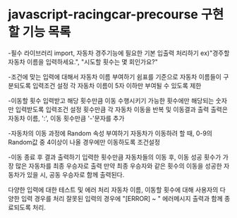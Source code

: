 # javascript-racingcar-precourse 구현할 기능 목록

-필수 라이브러리 import, 자동차 경주기능에 필요한 기본 입출력 처리하기
   ex)"경주할 자동차 이름을 입력하세요.", "시도할 횟수는 몇 회인가요?"
   
-조건에 맞는 입력에 대해서 자동차 이름 부여하기
   쉼표를 기준으로 자동차 이름들이 구분되도록 입력조건 설정
   각 자동차 이름이 5자 이하만 부여될 수 있도록 제한
   
-이동할 횟수 입력받고 해당 횟수만큼 이동 수행시키기
   가능한 횟수에만 해당되는 숫자만 입력받도록 입력조건 설정
   횟수만큼 각 자동차 이동을 반복 및 이동결과 출력
   출력은 자동차 이름, ':', 이동 횟수만큼 '-'문자를 추가
   
-자동차의 이동 과정에 Random 속성 부여하기
   자동차가 이동하려 할 때, 0-9의 Random값 중 4이상이 나올 경우에만 이동하도록 조건설정
   
-이동 종료 후 결과 출력하기
   입력한 횟수만큼 자동차들의 이동 후, 이동 성공 횟수가 가장 많은 자동차를 최종 우승자로 출력
   만약 최종 우승자와 같은 횟수의 이동을 성공한 자동차가 있을 시, 공동 우승자로 함께 출력된다.
   
다양한 입력에 대한 테스트 및 에러 처리
   자동차 이름, 이동할 횟수에 대해 사용자의 다양한 입력 경우를 처리
   잘못된 입력의 경우에 "[ERROR] ~ " 에러메시지 출력과 함께 종료되도록 처리.
   

